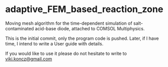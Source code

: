 # adaptive_FEM_based_reaction_zone
Moving mesh algorithm for the time-dependent simulation of salt-contaminated acid-base diode, attached to COMSOL Multiphysics.

This is the initial commit, only the program code is pushed. Later, if I have time, I intend to write a User guide with details. 

If you would like to use it please do not hesitate to write to viki.koncz@gmail.com

